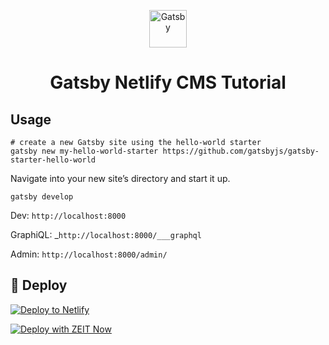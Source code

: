 <p align="center">
  <a href="https://www.gatsbyjs.org">
    <img alt="Gatsby" src="https://www.gatsbyjs.org/monogram.svg" width="60" />
  </a>
</p>
<h1 align="center">
  Gatsby Netlify CMS Tutorial
</h1>

## Usage

    # create a new Gatsby site using the hello-world starter
    gatsby new my-hello-world-starter https://github.com/gatsbyjs/gatsby-starter-hello-world

  Navigate into your new site’s directory and start it up.

    gatsby develop

Dev: `http://localhost:8000`

GraphiQL: _`http://localhost:8000/___graphql`

Admin: `http://localhost:8000/admin/`


## 💫 Deploy

[![Deploy to Netlify](https://www.netlify.com/img/deploy/button.svg)](https://app.netlify.com/start/deploy?repository=https://github.com/gatsbyjs/gatsby-starter-hello-world)

[![Deploy with ZEIT Now](https://zeit.co/button)](https://zeit.co/import/project?template=https://github.com/gatsbyjs/gatsby-starter-hello-world)

